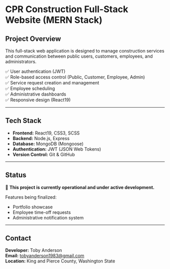 # CPR Construction Full-Stack Website (MERN Stack)

## Project Overview
This full-stack web application is designed to manage construction services and communication between public users, customers, employees, and administrators.  

✅ User authentication (JWT)  
✅ Role-based access control (Public, Customer, Employee, Admin)  
✅ Service request creation and management  
✅ Employee scheduling  
✅ Administrative dashboards  
✅ Responsive design (React19)

---

## Tech Stack
- **Frontend:** React19, CSS3, SCSS
- **Backend:** Node.js, Express
- **Database:** MongoDB (Mongoose)
- **Authentication:** JWT (JSON Web Tokens)
- **Version Control:** Git & GitHub

---

## Status
🚧 **This project is currently operational and under active development.**

Features being finalized:
- Portfolio showcase
- Employee time-off requests
- Administrative notification system

---

## Contact
**Developer:** Toby Anderson  
**Email:** tobyanderson1983@gmail.com  
**Location:** King and Pierce County, Washington State
